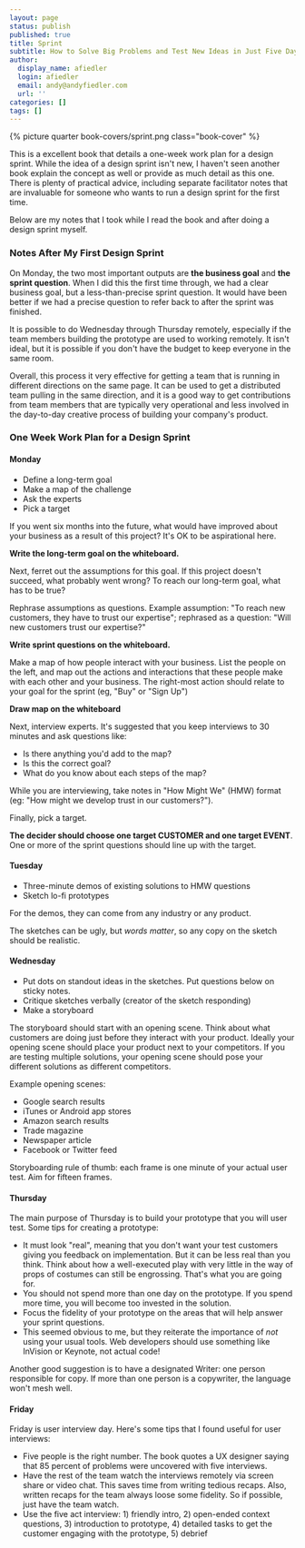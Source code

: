 ```yaml
---
layout: page
status: publish
published: true
title: Sprint
subtitle: How to Solve Big Problems and Test New Ideas in Just Five Days
author:
  display_name: afiedler
  login: afiedler
  email: andy@andyfiedler.com
  url: ''
categories: []
tags: []
---
```

{% picture quarter book-covers/sprint.png class="book-cover" %}

This is a excellent book that details a one-week work plan for a design sprint. While the idea of a design sprint isn't
new, I haven't seen another book explain the concept as well or provide as much detail as this one. There is plenty of
practical advice, including separate facilitator notes that are invaluable for someone who wants to run a design sprint
for the first time.

Below are my notes that I took while I read the book and after doing a design sprint myself.

### Notes After My First Design Sprint
On Monday, the two most important outputs are **the business goal** and **the sprint question**. When I did this the
first time through, we had a clear business goal, but a less-than-precise sprint question. It would have been better if
we had a precise question to refer back to after the sprint was finished.

It is possible to do Wednesday through Thursday remotely, especially if the team members building the prototype are used
to working remotely. It isn't ideal, but it is possible if you don't have the budget to keep everyone in the same room.

Overall, this process it very effective for getting a team that is running in different directions on the same page. It
can be used to get a distributed team pulling in the same direction, and it is a good way to get contributions from team
members that are typically very operational and less involved in the day-to-day creative process of building your
company's product.

### One Week Work Plan for a Design Sprint
#### Monday
* Define a long-term goal
* Make a map of the challenge
* Ask the experts
* Pick a target

If you went six months into the future, what would have improved about your business as a result of this project? It's
OK to be aspirational here.

**Write the long-term goal on the whiteboard.**

Next, ferret out the assumptions for this goal. If this project doesn't succeed, what probably went wrong? To reach our
long-term goal, what has to be true?

Rephrase assumptions as questions. Example assumption: "To reach new customers, they have to trust our expertise";
rephrased as a question: "Will new customers trust our expertise?"

**Write sprint questions on the whiteboard.**

Make a map of how people interact with your business. List the people on the left, and map out the actions and
interactions that these people make with each other and your business. The right-most action should relate to your goal
for the sprint (eg, "Buy" or "Sign Up")

**Draw map on the whiteboard**

Next, interview experts. It's suggested that you keep interviews to 30 minutes and ask questions like:

* Is there anything you'd add to the map?
* Is this the correct goal?
* What do you know about each steps of the map?

While you are interviewing, take notes in "How Might We" (HMW) format (eg: "How might we develop trust in our customers?").

Finally, pick a target.

**The decider should choose one target CUSTOMER and one target EVENT**. One or more of the sprint questions should line
up with the target.

#### Tuesday
* Three-minute demos of existing solutions to HMW questions
* Sketch lo-fi prototypes

For the demos, they can come from any industry or any product.

The sketches can be ugly, but *words matter*, so any copy on the sketch should be realistic.

#### Wednesday
* Put dots on standout ideas in the sketches. Put questions below on sticky notes.
* Critique sketches verbally (creator of the sketch responding)
* Make a storyboard

The storyboard should start with an opening scene. Think about what customers are doing just before they interact with
your product. Ideally your opening scene should place your product next to your competitors. If you are testing multiple
solutions, your opening scene should pose your different solutions as different competitors.

Example opening scenes:

* Google search results
* iTunes or Android app stores
* Amazon search results
* Trade magazine
* Newspaper article
* Facebook or Twitter feed

Storyboarding rule of thumb: each frame is one minute of your actual user test. Aim for fifteen frames.

#### Thursday
The main purpose of Thursday is to build your prototype that you will user test. Some tips for creating a prototype:

* It must look "real", meaning that you don't want your test customers giving you feedback on implementation. But it can
be less real than you think. Think about how a well-executed play with very little in the way of props of costumes can
still be engrossing. That's what you are going for.
* You should not spend more than one day on the prototype. If you spend more time, you will become too invested in the
solution.
* Focus the fidelity of your prototype on the areas that will help answer your sprint questions.
* This seemed obvious to me, but they reiterate the importance of *not* using your usual tools. Web developers should
use something like InVision or Keynote, not actual code!

Another good suggestion is to have a designated Writer: one person responsible for copy. If more than one person is a
copywriter, the language won't mesh well.

#### Friday
Friday is user interview day. Here's some tips that I found useful for user interviews:

* Five people is the right number. The book quotes a UX designer saying that 85 percent of problems were uncovered with
five interviews.
* Have the rest of the team watch the interviews remotely via screen share or video chat. This saves time from writing
tedious recaps. Also, written recaps for the team always loose some fidelity. So if possible, just have the team watch.
* Use the five act interview: 1) friendly intro, 2) open-ended context questions, 3) introduction to prototype, 4)
detailed tasks to get the customer engaging with the prototype, 5) debrief

























